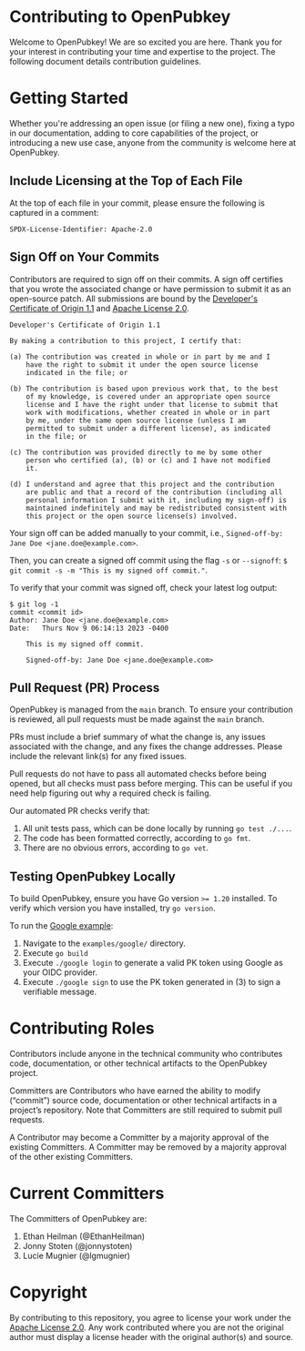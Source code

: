 # Contributing to OpenPubkey

Welcome to OpenPubkey! We are so excited you are here. Thank you for your interest in contributing your time and expertise to the project. The following document details contribution guidelines.

# Getting Started

Whether you're addressing an open issue (or filing a new one), fixing a typo in our documentation, adding to core capabilities of the project, or introducing a new use case, anyone from the community is welcome here at OpenPubkey.

## Include Licensing at the Top of Each File
At the top of each file in your commit, please ensure the following is captured in a comment: 

``` SPDX-License-Identifier: Apache-2.0 ```

## Sign Off on Your Commits
Contributors are required to sign off on their commits. A sign off certifies that you wrote the associated change or have permission to submit it as an open-source patch. All submissions are bound by the [Developer's Certificate of Origin 1.1](https://developercertificate.org/) and [Apache License 2.0](https://www.apache.org/licenses/LICENSE-2.0).

```
Developer's Certificate of Origin 1.1

By making a contribution to this project, I certify that:

(a) The contribution was created in whole or in part by me and I
    have the right to submit it under the open source license
    indicated in the file; or

(b) The contribution is based upon previous work that, to the best
    of my knowledge, is covered under an appropriate open source
    license and I have the right under that license to submit that
    work with modifications, whether created in whole or in part
    by me, under the same open source license (unless I am
    permitted to submit under a different license), as indicated
    in the file; or

(c) The contribution was provided directly to me by some other
    person who certified (a), (b) or (c) and I have not modified
    it.

(d) I understand and agree that this project and the contribution
    are public and that a record of the contribution (including all
    personal information I submit with it, including my sign-off) is
    maintained indefinitely and may be redistributed consistent with
    this project or the open source license(s) involved.
```

Your sign off can be added manually to your commit, i.e., `Signed-off-by: Jane Doe <jane.doe@example.com>`. 

Then, you can create a signed off commit using the flag `-s` or `--signoff`:
`$ git commit -s -m "This is my signed off commit."`.

To verify that your commit was signed off, check your latest log output:
```
$ git log -1
commit <commit id>
Author: Jane Doe <jane.doe@example.com>
Date:   Thurs Nov 9 06:14:13 2023 -0400

    This is my signed off commit.

    Signed-off-by: Jane Doe <jane.doe@example.com>
```

## Pull Request (PR) Process

OpenPubkey is managed from the `main` branch. To ensure your contribution is reviewed, all pull requests must be made against the `main` branch.

PRs must include a brief summary of what the change is, any issues associated with the change, and any fixes the change addresses. Please include the relevant link(s) for any fixed issues. 

Pull requests do not have to pass all automated checks before being opened, but all checks must pass before merging. This can be useful if you need help figuring out why a required check is failing.

Our automated PR checks verify that:
 1. All unit tests pass, which can be done locally by running `go test ./...`.
 2. The code has been formatted correctly, according to `go fmt`.
 3. There are no obvious errors, according to `go vet`.

## Testing OpenPubkey Locally

To build OpenPubkey, ensure you have Go version `>= 1.20` installed. To verify which version you have installed, try `go version`.

To run the [Google example](https://github.com/openpubkey/openpubkey/tree/main/examples/google):
 1. Navigate to the `examples/google/` directory. 
 2. Execute `go build`
 3. Execute `./google login` to generate a valid PK token using Google as your OIDC provider.
 4. Execute `./google sign` to use the PK token generated in (3) to sign a verifiable message.

# Contributing Roles

Contributors include anyone in the technical community who contributes code, documentation, or other technical artifacts to the OpenPubkey project.

Committers are Contributors who have earned the ability to modify (“commit”) source code, documentation or other technical artifacts in a project’s repository. Note that Committers are still required to submit pull requests.

A Contributor may become a Committer by a majority approval of the existing Committers. A Committer may be removed by a majority approval of the other existing Committers.

# Current Committers

The Committers of OpenPubkey are:
1. Ethan Heilman (@EthanHeilman)
2. Jonny Stoten (@jonnystoten)
3. Lucie Mugnier (@lgmugnier)

# Copyright

By contributing to this repository, you agree to license your work under the [Apache License 2.0](https://www.apache.org/licenses/LICENSE-2.0). Any work contributed where you are not the original author must display a license header with the original author(s) and source.